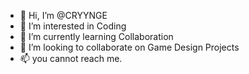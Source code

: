- 👋 Hi, I’m @CRYYNGE
- 👀 I’m interested in Coding
- 🌱 I’m currently learning Collaboration
- 💞️ I’m looking to collaborate on Game Design Projects
- 📫 you cannot reach me.

<!---
CRYYNGE/CRYYNGE is a ✨ special ✨ repository because its `README.md` (this file) appears on your GitHub profile.
You can click the Preview link to take a look at your changes.
--->
